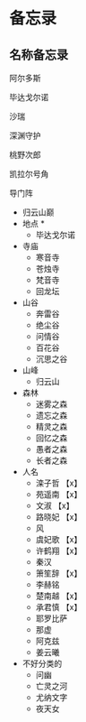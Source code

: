 # 备忘录

## 名称备忘录

阿尔多斯

毕达戈尔诺

沙瑞

深渊守护

桃野次郎

凯拉尔号角

导门阵

* 归云山巅
* 地点
  * 
  * 毕达戈尔诺
* 寺庙
  * 寒音寺
  * 苍烛寺
  * 梵音寺
  * 回龙坛
* 山谷
  * 奔雷谷
  * 绝尘谷
  * 问情谷
  * 百花谷
  * 沉思之谷
* 山峰
  * 归云山
* 森林
  * 迷雾之森
  * 遗忘之森
  * 精灵之森
  * 回忆之森
  * 愚者之森
  * 长者之森
* 人名
  * 滦子哲 【x】
  * 苑遥南 【x】
  * 文淑 【x】
  * 路晓妃 【x】
  * 风 
  * 虞妃歌 【x】
  * 许鹤翔 【x】
  * 秦汉 
  * 箫笙辞 【x】
  * 李赫铭 
  * 楚南越 【x】
  * 承君慎 【x】
  * 耶罗比萨 
  * 那虚 
  * 阿克兹 
  * 姜云曦
* 不好分类的
  * 问幽
  * 亡灵之河
  * 尤纳文字
  * 夜天女

